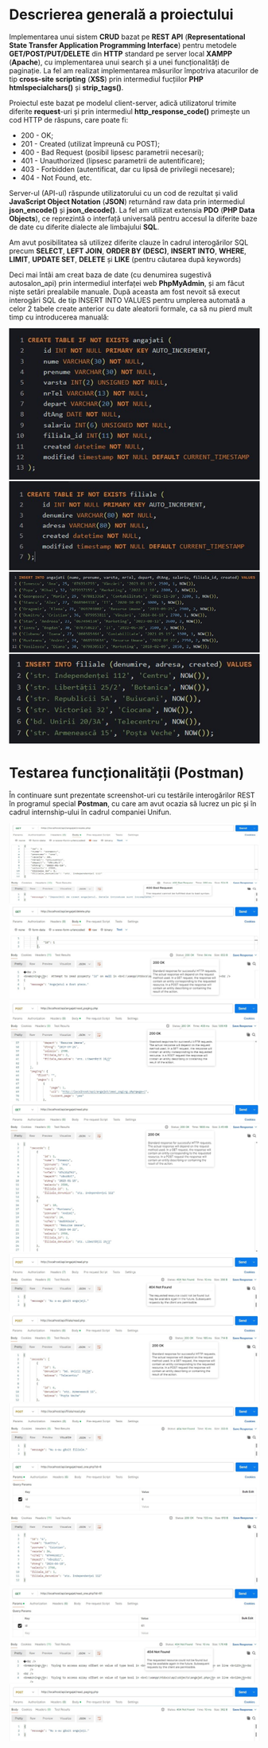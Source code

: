 # Descrierea generală a proiectului
Implementarea unui sistem **CRUD** bazat pe **REST API** (**Representational State Transfer Application Programming Interface**) pentru metodele **GET/POST/PUT/DELETE** din **HTTP** standard pe server local **XAMPP** (**Apache**), cu implementarea unui search și a unei funcționalități de paginație. La fel am realizat implementarea măsurilor împotriva atacurilor de tip **cross-site scripting** (**XSS**) prin intermediul fucțiilor **PHP htmlspecialchars()** și **strip_tags()**.

Proiectul este bazat pe modelul client-server, adică utilizatorul trimite diferite **request**-uri și prin intermediul **http_response_code()** primește un cod HTTP de răspuns, care poate fi:
* 200 - OK;
* 201 - Created (utilizat împreună cu POST);
* 400 - Bad Request (posibil lipsesc parametrii necesari);
* 401 - Unauthorized (lipsesc parametrii de autentificare);
* 403 - Forbidden (autentificat, dar cu lipsă de privilegii necesare);
* 404 - Not Found, etc.

Server-ul (API-ul) răspunde utilizatorului cu un cod de rezultat și valid **JavaScript Object Notation** (**JSON**) returnând raw data prin intermediul **json_encode()** și **json_decode()**. La fel am utilizat extensia **PDO** (**PHP Data Objects**), ce reprezintă o interfață universală pentru accesul la diferite baze de date cu diferite dialecte ale limbajului **SQL**.

Am avut posibilitatea să utilizez diferite clauze în cadrul interogărilor SQL precum **SELECT**, **LEFT JOIN**, **ORDER BY (DESC)**, **INSERT INTO**, **WHERE**, **LIMIT**, **UPDATE SET**, **DELETE** și **LIKE** (pentru căutarea după keywords)

Deci mai întâi am creat baza de date (cu denumirea sugestivă autosalon_api) prin intermediul interfaței web **PhpMyAdmin**, și am făcut niște setări prealabile manuale. După aceasta am fost nevoit să execut interogări SQL de tip INSERT INTO VALUES pentru umplerea automată a celor 2 tabele create anterior cu date aleatorii formale, ca să nu pierd mult timp cu introducerea manuală:

![screen1](screenshots/Screenshot_1.jpg)
![screen2](screenshots/Screenshot_2.jpg)
![screen3](screenshots/Screenshot_3.jpg)
![screen4](screenshots/Screenshot_4.jpg)

# Testarea funcționalității (Postman)
În continuare sunt prezentate screenshot-uri cu testările interogărilor REST în programul special **Postman**, cu care am avut ocazia să lucrez un pic și în cadrul internship-ului în cadrul companiei Unifun.

![screen5](screenshots/Screenshot_5.jpg)
![screen6](screenshots/Screenshot_6.jpg)
![screen7](screenshots/Screenshot_7.jpg)
![screen8](screenshots/Screenshot_8.jpg)
![screen9](screenshots/Screenshot_9.jpg)
![screen10](screenshots/Screenshot_10.jpg)
![screen11](screenshots/Screenshot_11.jpg)
![screen12](screenshots/Screenshot_12.jpg)
![screen13](screenshots/Screenshot_13.jpg)
![screen14](screenshots/Screenshot_14.jpg)
